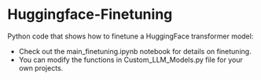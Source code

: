 # Huggingface-Finetuning
Python code that shows how to finetune a HuggingFace transformer model:
- Check out the main_finetuning.ipynb notebook for details on finetuning. 
- You can modify the functions in Custom_LLM_Models.py file for your own projects.
